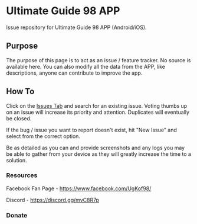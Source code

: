 # Ultimate Guide 98 APP

Issue repository for Ultimate Guide 98 APP (Android/iOS).

## Purpose

The purpose of this page is to act as an issue / feature tracker. No source is available here. You can also modify all the data from the APP, like descriptions, anyone can contribute to improve the app.

## How To

Click on the [Issues Tab](https://github.com/finalpets/ultimate-guide-98-data/issues) and search for an existing issue. Voting thumbs up on an issue will increase its priority and attention. Duplicates will eventually be closed.

If the bug / issue you want to report doesn't exist, hit "New Issue" and select from the correct option.

Be as detailed as you can and provide screenshots and any logs you may be able to gather from your device as they will greatly increase the time to a solution.

### Resources

Facebook Fan Page - https://www.facebook.com/UgKof98/

Discord - https://discord.gg/mvC8R7p

### Donate
<script type='text/javascript' src='https://ko-fi.com/widgets/widget_2.js'></script><script type='text/javascript'>kofiwidget2.init('Support Me on Ko-fi', '#29abe0', 'G2G11VE3M');kofiwidget2.draw();</script> 
